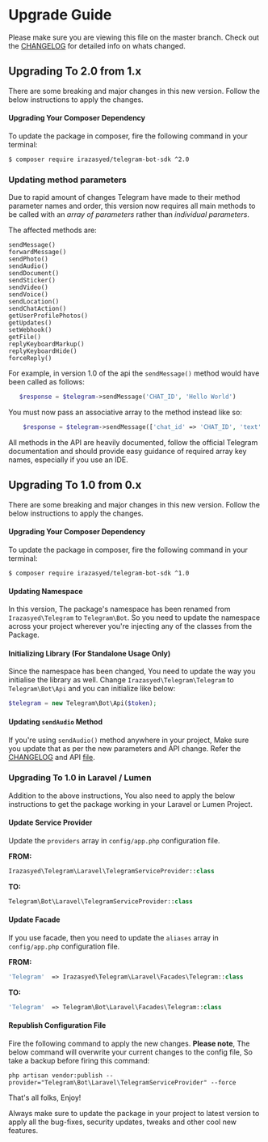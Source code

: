 # Upgrade Guide

Please make sure you are viewing this file on the master branch. Check out the [CHANGELOG][changelog] for detailed info on whats changed.

## Upgrading To 2.0 from 1.x

There are some breaking and major changes in this new version. Follow the below instructions to apply the changes.

#### Upgrading Your Composer Dependency

To update the package in composer, fire the following command in your terminal:

    $ composer require irazasyed/telegram-bot-sdk ^2.0

### Updating method parameters

Due to rapid amount of changes Telegram have made to their method parameter names and order, this version now requires all main methods to be called with an _array of parameters_ rather than _individual parameters_.

The affected methods are:

 ```
 sendMessage()
 forwardMessage()
 sendPhoto()
 sendAudio()
 sendDocument()
 sendSticker()
 sendVideo()
 sendVoice()
 sendLocation()
 sendChatAction()
 getUserProfilePhotos()
 getUpdates()
 setWebhook()
 getFile()
 replyKeyboardMarkup()
 replyKeyboardHide()
 forceReply()
 ```

 For example, in version 1.0 of the api the `sendMessage()` method would have been called as follows:
 ```php
    $response = $telegram->sendMessage('CHAT_ID', 'Hello World')
 ```

 You must now pass an associative array to the method instead like so:
 ```php
     $response = $telegram->sendMessage(['chat_id' => 'CHAT_ID', 'text' => 'Hello World'])
 ```

  All methods in the API are heavily documented, follow the official Telegram documentation and should provide easy guidance of required array key names, especially if you use an IDE.

## Upgrading To 1.0 from 0.x

There are some breaking and major changes in this new version. Follow the below instructions to apply the changes.

#### Upgrading Your Composer Dependency

To update the package in composer, fire the following command in your terminal:


    $ composer require irazasyed/telegram-bot-sdk ^1.0


#### Updating Namespace

In this version, The package's namespace has been renamed from `Irazasyed\Telegram` to `Telegram\Bot`. So you need to update the namespace across your project wherever you're injecting any of the classes from the Package.

#### Initializing Library (For Standalone Usage Only)

Since the namespace has been changed, You need to update the way you initialise the library as well. Change `Irazasyed\Telegram\Telegram` to `Telegram\Bot\Api` and you can initialize like below:

```php
$telegram = new Telegram\Bot\Api($token);
```

#### Updating `sendAudio` Method

If you're using `sendAudio()` method anywhere in your project, Make sure you update that as per the new parameters and API change. Refer the [CHANGELOG][changelog] and API [file](https://github.com/irazasyed/telegram-bot-sdk/blob/master/src/Api.php#L297-L324).

### Upgrading To 1.0 in Laravel / Lumen

Addition to the above instructions, You also need to apply the below instructions to get the package working in your Laravel or Lumen Project.

#### Update Service Provider

Update the `providers` array in `config/app.php` configuration file.

**FROM:** 

```php
Irazasyed\Telegram\Laravel\TelegramServiceProvider::class
```

**TO:**

```php
Telegram\Bot\Laravel\TelegramServiceProvider::class
```

#### Update Facade

If you use facade, then you need to update the `aliases` array in `config/app.php` configuration file.

**FROM:**

```php
'Telegram'  => Irazasyed\Telegram\Laravel\Facades\Telegram::class
```

**TO:**

```php
'Telegram'  => Telegram\Bot\Laravel\Facades\Telegram::class
```

#### Republish Configuration File

Fire the following command to apply the new changes. **Please note**, The below command will overwrite your current changes to the config file, So take a backup before firing this command:


    php artisan vendor:publish --provider="Telegram\Bot\Laravel\TelegramServiceProvider" --force


That's all folks, Enjoy! 

Always make sure to update the package in your project to latest version to apply all the bug-fixes, security updates, tweaks and other cool new features.

[changelog]: https://github.com/irazasyed/telegram-bot-sdk/blob/master/CHANGELOG.md

